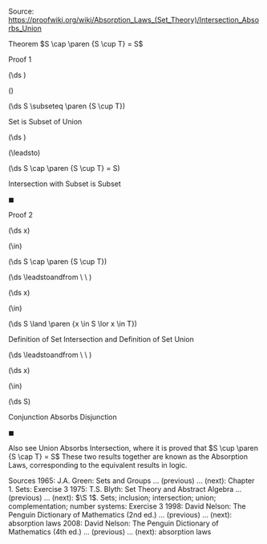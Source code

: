 # 

Source: https://proofwiki.org/wiki/Absorption_Laws_(Set_Theory)/Intersection_Absorbs_Union



Theorem
$S \cap \paren {S \cup T} = S$


Proof 1













\(\ds \)

\(\)







\(\ds S \subseteq \paren {S \cup T}\)





Set is Subset of Union














\(\ds \)

\(\leadsto\)







\(\ds S \cap \paren {S \cup T} = S\)





Intersection with Subset is Subset‎



$\blacksquare$


Proof 2













\(\ds x\)

\(\in\)







\(\ds S \cap \paren {S \cup T}\)














\(\ds \leadstoandfrom \ \ \)





\(\ds x\)

\(\in\)







\(\ds S \land \paren {x \in S \lor x \in T}\)





Definition of Set Intersection and Definition of Set Union








\(\ds \leadstoandfrom \ \ \)





\(\ds x\)

\(\in\)







\(\ds S\)





Conjunction Absorbs Disjunction



$\blacksquare$


Also see
Union Absorbs Intersection, where it is proved that $S \cup \paren {S \cap T} = S$
These two results together are known as the Absorption Laws, corresponding to the equivalent results in logic.


Sources
1965: J.A. Green: Sets and Groups ... (previous) ... (next): Chapter $1$. Sets: Exercise $3$
1975: T.S. Blyth: Set Theory and Abstract Algebra ... (previous) ... (next): $\S 1$. Sets; inclusion; intersection; union; complementation; number systems: Exercise $3$
1998: David Nelson: The Penguin Dictionary of Mathematics (2nd ed.) ... (previous) ... (next): absorption laws
2008: David Nelson: The Penguin Dictionary of Mathematics (4th ed.) ... (previous) ... (next): absorption laws




